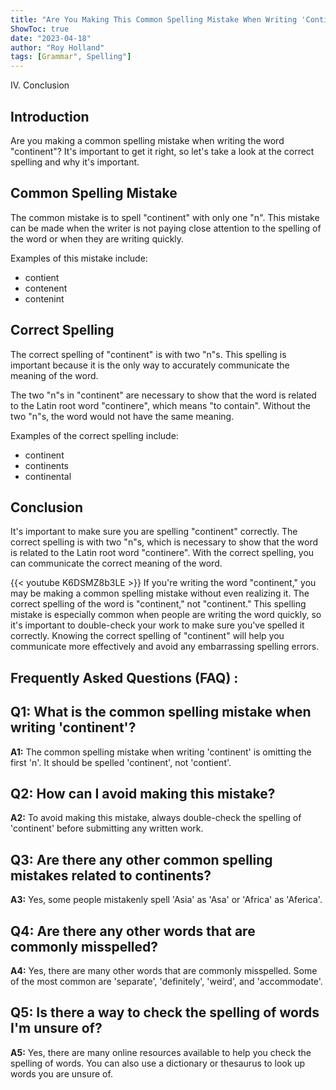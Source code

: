 ```yaml
---
title: "Are You Making This Common Spelling Mistake When Writing 'Continent'? Find Out Now!"
ShowToc: true 
date: "2023-04-18"
author: "Roy Holland" 
tags: [Grammar", Spelling"]
---
```

IV. Conclusion

## Introduction
Are you making a common spelling mistake when writing the word "continent"? It's important to get it right, so let's take a look at the correct spelling and why it's important.

## Common Spelling Mistake
The common mistake is to spell "continent" with only one "n". This mistake can be made when the writer is not paying close attention to the spelling of the word or when they are writing quickly. 

Examples of this mistake include: 
- contient 
- contenent 
- contenint 

## Correct Spelling
The correct spelling of "continent" is with two "n"s. This spelling is important because it is the only way to accurately communicate the meaning of the word. 

The two "n"s in "continent" are necessary to show that the word is related to the Latin root word "continere", which means "to contain". Without the two "n"s, the word would not have the same meaning.

Examples of the correct spelling include:
- continent 
- continents 
- continental 

## Conclusion
It's important to make sure you are spelling "continent" correctly. The correct spelling is with two "n"s, which is necessary to show that the word is related to the Latin root word "continere". With the correct spelling, you can communicate the correct meaning of the word.

{{< youtube K6DSMZ8b3LE >}} 
If you're writing the word "continent," you may be making a common spelling mistake without even realizing it. The correct spelling of the word is "continent," not "continent." This spelling mistake is especially common when people are writing the word quickly, so it's important to double-check your work to make sure you've spelled it correctly. Knowing the correct spelling of "continent" will help you communicate more effectively and avoid any embarrassing spelling errors.

## Frequently Asked Questions (FAQ) :
## Q1: What is the common spelling mistake when writing 'continent'?

**A1:** The common spelling mistake when writing 'continent' is omitting the first 'n'. It should be spelled 'continent', not 'contient'.

## Q2: How can I avoid making this mistake?

**A2:** To avoid making this mistake, always double-check the spelling of 'continent' before submitting any written work.

## Q3: Are there any other common spelling mistakes related to continents?

**A3:** Yes, some people mistakenly spell 'Asia' as 'Asa' or 'Africa' as 'Aferica'.

## Q4: Are there any other words that are commonly misspelled?

**A4:** Yes, there are many other words that are commonly misspelled. Some of the most common are 'separate', 'definitely', 'weird', and 'accommodate'.

## Q5: Is there a way to check the spelling of words I'm unsure of?

**A5:** Yes, there are many online resources available to help you check the spelling of words. You can also use a dictionary or thesaurus to look up words you are unsure of.






